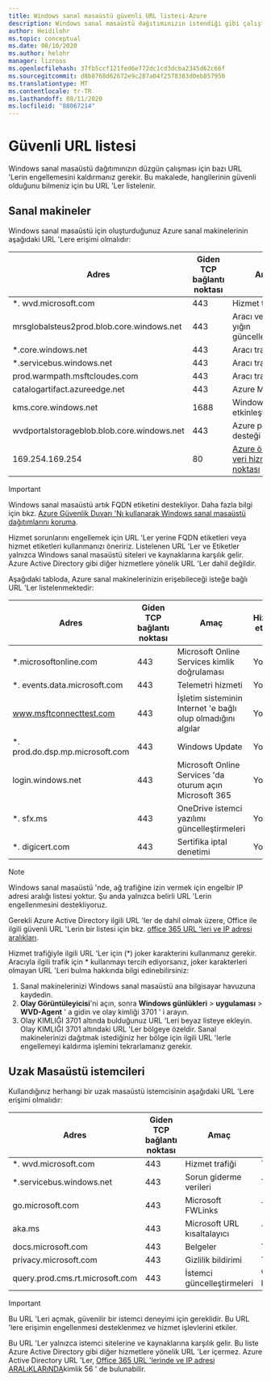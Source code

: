 ```yaml
---
title: Windows sanal masaüstü güvenli URL listesi-Azure
description: Windows sanal masaüstü dağıtımınızın istendiği gibi çalıştığından emin olmak için engellemesini kaldırmanız gereken URL 'lerin bir listesi.
author: Heidilohr
ms.topic: conceptual
ms.date: 08/10/2020
ms.author: helohr
manager: lizross
ms.openlocfilehash: 37fb5ccf121fed6e772dc1cd3dcba2345d62c66f
ms.sourcegitcommit: d8b8768d62672e9c287a04f2578383d0eb857950
ms.translationtype: MT
ms.contentlocale: tr-TR
ms.lasthandoff: 08/11/2020
ms.locfileid: "88067214"
---
```

# <a name="safe-url-list"></a>Güvenli URL listesi

Windows sanal masaüstü dağıtımınızın düzgün çalışması için bazı URL 'Lerin engellemesini kaldırmanız gerekir. Bu makalede, hangilerinin güvenli olduğunu bilmeniz için bu URL 'Ler listelenir.

## <a name="virtual-machines"></a>Sanal makineler

Windows sanal masaüstü için oluşturduğunuz Azure sanal makinelerinin aşağıdaki URL 'Lere erişimi olmalıdır:

|Adres|Giden TCP bağlantı noktası|Amaç|Hizmet etiketi|
|---|---|---|---|
|*. wvd.microsoft.com|443|Hizmet trafiği|WindowsVirtualDesktop|
|mrsglobalsteus2prod.blob.core.windows.net|443|Aracı ve SXS yığın güncelleştirmeleri|AzureCloud|
|*.core.windows.net|443|Aracı trafiği|AzureCloud|
|*.servicebus.windows.net|443|Aracı trafiği|AzureCloud|
|prod.warmpath.msftcloudes.com|443|Aracı trafiği|AzureCloud|
|catalogartifact.azureedge.net|443|Azure Market|AzureCloud|
|kms.core.windows.net|1688|Windows etkinleştirme|İnternet|
|wvdportalstorageblob.blob.core.windows.net|443|Azure portal desteği|AzureCloud|
| 169.254.169.254 | 80 | [Azure örnek meta veri hizmeti uç noktası](../virtual-machines/windows/instance-metadata-service.md) | Yok |

>[!IMPORTANT]
>Windows sanal masaüstü artık FQDN etiketini destekliyor. Daha fazla bilgi için bkz. [Azure Güvenlik Duvarı 'Nı kullanarak Windows sanal masaüstü dağıtımlarını koruma](../firewall/protect-windows-virtual-desktop.md).
>
>Hizmet sorunlarını engellemek için URL 'Ler yerine FQDN etiketleri veya hizmet etiketleri kullanmanızı öneririz. Listelenen URL 'Ler ve Etiketler yalnızca Windows sanal masaüstü siteleri ve kaynaklarına karşılık gelir. Azure Active Directory gibi diğer hizmetlere yönelik URL 'Ler dahil değildir.

Aşağıdaki tabloda, Azure sanal makinelerinizin erişebileceği isteğe bağlı URL 'Ler listelenmektedir:

|Adres|Giden TCP bağlantı noktası|Amaç|Hizmet etiketi|
|---|---|---|---|
|*.microsoftonline.com|443|Microsoft Online Services kimlik doğrulaması|Yok|
|*. events.data.microsoft.com|443|Telemetri hizmeti|Yok|
|www.msftconnecttest.com|443|İşletim sisteminin Internet 'e bağlı olup olmadığını algılar|Yok|
|*. prod.do.dsp.mp.microsoft.com|443|Windows Update|Yok|
|login.windows.net|443|Microsoft Online Services 'da oturum açın Microsoft 365|Yok|
|*. sfx.ms|443|OneDrive istemci yazılımı güncelleştirmeleri|Yok|
|*. digicert.com|443|Sertifika iptal denetimi|Yok|

>[!NOTE]
>Windows sanal masaüstü 'nde, ağ trafiğine izin vermek için engelbir IP adresi aralığı listesi yoktur. Şu anda yalnızca belirli URL 'Lerin engellenmesini destekliyoruz.
>
>Gerekli Azure Active Directory ilgili URL 'ler de dahil olmak üzere, Office ile ilgili güvenli URL 'Lerin bir listesi için bkz. [office 365 URL 'leri ve IP adresi aralıkları](/office365/enterprise/urls-and-ip-address-ranges).
>
>Hizmet trafiğiyle ilgili URL 'Ler için (*) joker karakterini kullanmanız gerekir. Aracıyla ilgili trafik için * kullanmayı tercih ediyorsanız, joker karakterleri olmayan URL 'Leri bulma hakkında bilgi edinebilirsiniz:
>
>1. Sanal makinelerinizi Windows sanal masaüstü ana bilgisayar havuzuna kaydedin.
>2. **Olay Görüntüleyicisi**'ni açın, sonra **Windows günlükleri**  >  **uygulaması**  >  **WVD-Agent** ' a gidin ve olay kimliği 3701 ' i arayın.
>3. Olay KIMLIĞI 3701 altında bulduğunuz URL 'Leri beyaz listeye ekleyin. Olay KIMLIĞI 3701 altındaki URL 'Ler bölgeye özeldir. Sanal makinelerinizi dağıtmak istediğiniz her bölge için ilgili URL 'lerle engellemeyi kaldırma işlemini tekrarlamanız gerekir.

## <a name="remote-desktop-clients"></a>Uzak Masaüstü istemcileri

Kullandığınız herhangi bir uzak masaüstü istemcisinin aşağıdaki URL 'Lere erişimi olmalıdır:

|Adres|Giden TCP bağlantı noktası|Amaç|İstemci (ler)|
|---|---|---|---|
|*. wvd.microsoft.com|443|Hizmet trafiği|Tümü|
|*.servicebus.windows.net|443|Sorun giderme verileri|Tümü|
|go.microsoft.com|443|Microsoft FWLinks|Tümü|
|aka.ms|443|Microsoft URL kısaltalayıcı|Tümü|
|docs.microsoft.com|443|Belgeler|Tümü|
|privacy.microsoft.com|443|Gizlilik bildirimi|Tümü|
|query.prod.cms.rt.microsoft.com|443|İstemci güncelleştirmeleri|Windows Masaüstü|

>[!IMPORTANT]
>Bu URL 'Leri açmak, güvenilir bir istemci deneyimi için gereklidir. Bu URL 'lere erişimin engellenmesi desteklenmez ve hizmet işlevlerini etkiler.
>
>Bu URL 'Ler yalnızca istemci sitelerine ve kaynaklarına karşılık gelir. Bu liste Azure Active Directory gibi diğer hizmetlere yönelik URL 'Ler içermez. Azure Active Directory URL 'Ler, [Office 365 URL 'lerinde ve IP adresi ARALıKLARıNDA](/office365/enterprise/urls-and-ip-address-ranges#microsoft-365-common-and-office-online)kimlik 56 ' de bulunabilir.

